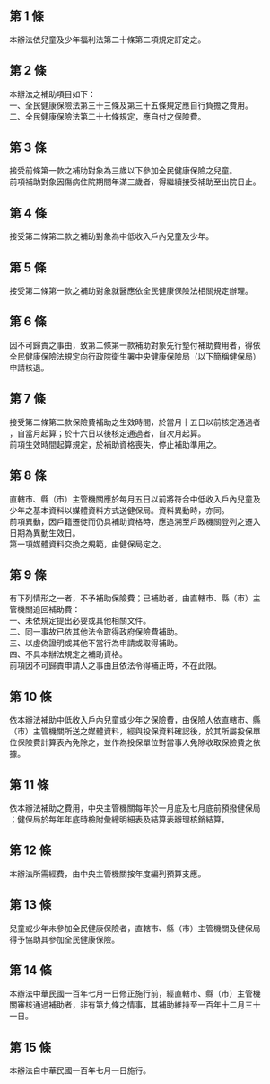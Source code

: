 第 1 條
-------
本辦法依兒童及少年福利法第二十條第二項規定訂定之。

第 2 條
-------
本辦法之補助項目如下：  
一、全民健康保險法第三十三條及第三十五條規定應自行負擔之費用。  
二、全民健康保險法第二十七條規定，應自付之保險費。

第 3 條
-------
接受前條第一款之補助對象為三歲以下參加全民健康保險之兒童。  
前項補助對象因傷病住院期間年滿三歲者，得繼續接受補助至出院日止。

第 4 條
-------
接受第二條第二款之補助對象為中低收入戶內兒童及少年。

第 5 條
-------
接受第二條第一款之補助對象就醫應依全民健康保險法相關規定辦理。

第 6 條
-------
因不可歸責之事由，致第二條第一款補助對象先行墊付補助費用者，得依  
全民健康保險法規定向行政院衛生署中央健康保險局（以下簡稱健保局）  
申請核退。

第 7 條
-------
接受第二條第二款保險費補助之生效時間，於當月十五日以前核定通過者  
，自當月起算；於十六日以後核定通過者，自次月起算。  
前項生效時間起算規定，於補助資格喪失，停止補助準用之。

第 8 條
-------
直轄市、縣（市）主管機關應於每月五日以前將符合中低收入戶內兒童及  
少年之基本資料以媒體資料方式送健保局。資料異動時，亦同。  
前項異動，因戶籍遷徙而仍具補助資格時，應追溯至戶政機關登列之遷入  
日期為異動生效日。  
第一項媒體資料交換之規範，由健保局定之。

第 9 條
-------
有下列情形之一者，不予補助保險費；已補助者，由直轄市、縣（市）主  
管機關追回補助費：  
一、未依規定提出必要或其他相關文件。  
二、同一事故已依其他法令取得政府保險費補助。  
三、以虛偽證明或其他不當行為申請或取得補助。  
四、不具本辦法規定之補助資格。  
前項因不可歸責申請人之事由且依法令得補正時，不在此限。

第 10 條
--------
依本辦法補助中低收入戶內兒童或少年之保險費，由保險人依直轄市、縣  
（市）主管機關所送之媒體資料，經與投保資料確認後，於其所屬投保單  
位保險費計算表內免除之，並作為投保單位對當事人免除收取保險費之依  
據。

第 11 條
--------
依本辦法補助之費用，中央主管機關每年於一月底及七月底前預撥健保局  
；健保局於每年年底時檢附彙總明細表及結算表辦理核銷結算。

第 12 條
--------
本辦法所需經費，由中央主管機關按年度編列預算支應。

第 13 條
--------
兒童或少年未參加全民健康保險者，直轄市、縣（市）主管機關及健保局  
得予協助其參加全民健康保險。

第 14 條
--------
本辦法中華民國一百年七月一日修正施行前，經直轄市、縣（市）主管機  
關審核通過補助者，非有第九條之情事，其補助維持至一百年十二月三十  
一日。

第 15 條
--------
本辦法自中華民國一百年七月一日施行。

